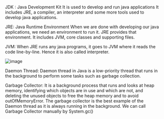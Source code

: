 
JDK :
Java Development Kit
It is used to develop and run java applications
It includes JRE, a compiler, an interpreter and some more tools used to develop java applications.

JRE:
Java Runtime Environment
When we are done with developing our java applications, we need an environment to run it.
JRE provides that environment.
It includes JVM, core classes and supporting files.

JVM:
When JRE runs any java programs, it goes to JVM where it reads the code line-by-line.
Hence it is also called interpreter.

![image](https://user-images.githubusercontent.com/18313341/217284418-f0d48b99-1ba8-44ab-8a52-4ad4ede96e9c.png)

Daemon Thread: Daemon thread in Java is a low-priority thread that runs in the background to perform some tasks such as garbage collection.

Garbage Collector: 
It is a background process that runs and looks at heap memory, identifying which objects are in use and which are not, and deleting the unused objects to free the heap memory and to avoid outOfMemoryError.
The garbage collector is the best example of the Daemon thread as it is always running in the background.
We can call Garbage Collector manually by System.gc()

